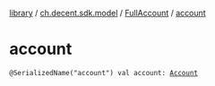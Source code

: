 [library](../../index.md) / [ch.decent.sdk.model](../index.md) / [FullAccount](index.md) / [account](./account.md)

# account

`@SerializedName("account") val account: `[`Account`](../-account/index.md)